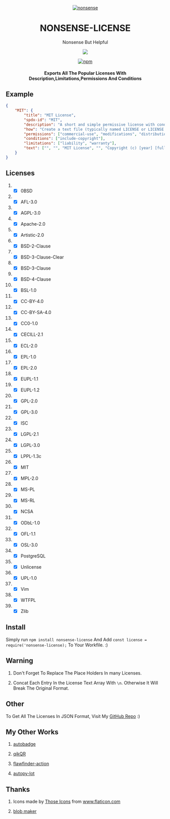 <p align="center"><a href="https://github.com/deep5050/nonsense"><img src="https://i.imgur.com/Ru9Shm6.png" title="nonsense" /></a></p>
<p align="center" ><h1 align="center" >NONSENSE-LICENSE</h1></p>
<p align="center">  Nonsense But Helpful  </p>
<p align="center" ><a href="https://github.com/deep5050/nonsense/actions?query=workflow%3Anpm-publish"><img src="https://img.shields.io/github/workflow/status/deep5050/nonsense/npm-publish?label=npm-publish&logo=github&style=for-the-badge"></a></p>



<p align="center"> <a href="https://www.npmjs.com/package/nonsense-license"><img alt="npm" src="https://img.shields.io/npm/dt/nonsense-license?color=red&label=INSTALL&logo=npm&style=for-the-badge"></a></p>

<p align="center"> <h4 align="center" >Exports All The Popular Licenses With Description,Limitations,Permissions And Conditions</h4></p>


## Example 


```json
{
    "MIT": {
        "title": "MIT License",
        "spdx-id": "MIT",
        "description": "A short and simple permissive license with conditions only requiring preservation of copyright and license notices. Licensed works, modifications, and larger works may be distributed under different terms and without source code.",
        "how": "Create a text file (typically named LICENSE or LICENSE.txt) in the root of your source code and copy the text of the license into the file. Replace [year] with the current year and [fullname] with the name (or names) of the copyright holders.",
        "permissions": ["commercial-use", "modifications", "distribution", "private-use"],
        "conditions": ["include-copyright"],
        "limitations": ["liability", "warranty"],
        "text": ["", "", "MIT License", "", "Copyright (c) [year] [fullname]", "", "Permission is hereby granted, free of charge, to any person obtaining a copy", "of this software and associated documentation files (the \"Software\"), to deal", "in the Software without restriction, including without limitation the rights", "to use, copy, modify, merge, publish, distribute, sublicense, and/or sell", "copies of the Software, and to permit persons to whom the Software is", "furnished to do so, subject to the following conditions:", "", "The above copyright notice and this permission notice shall be included in all", "copies or substantial portions of the Software.", "", "THE SOFTWARE IS PROVIDED \"AS IS\", WITHOUT WARRANTY OF ANY KIND, EXPRESS OR", "IMPLIED, INCLUDING BUT NOT LIMITED TO THE WARRANTIES OF MERCHANTABILITY,", "FITNESS FOR A PARTICULAR PURPOSE AND NONINFRINGEMENT. IN NO EVENT SHALL THE", "AUTHORS OR COPYRIGHT HOLDERS BE LIABLE FOR ANY CLAIM, DAMAGES OR OTHER", "LIABILITY, WHETHER IN AN ACTION OF CONTRACT, TORT OR OTHERWISE, ARISING FROM,", "OUT OF OR IN CONNECTION WITH THE SOFTWARE OR THE USE OR OTHER DEALINGS IN THE", "SOFTWARE."]
    }
}

```
## Licenses
1. - [x] 0BSD
2. - [x] AFL-3.0
3. - [x] AGPL-3.0
4. - [x] Apache-2.0
5. - [x] Artistic-2.0
6. - [x] BSD-2-Clause
7. - [x] BSD-3-Clause-Clear
8. - [x] BSD-3-Clause
9. - [x] BSD-4-Clause
10. - [x] BSL-1.0
11. - [x] CC-BY-4.0
12. - [x] CC-BY-SA-4.0
13. - [x] CC0-1.0
14. - [x] CECILL-2.1
15. - [x] ECL-2.0
16. - [x] EPL-1.0
17. - [x] EPL-2.0
18. - [x] EUPL-1.1
19. - [x] EUPL-1.2
20. - [x] GPL-2.0
21. - [x] GPL-3.0
22. - [x] ISC
23. - [x] LGPL-2.1
24. - [x] LGPL-3.0
25. - [x] LPPL-1.3c
26. - [x] MIT
27. - [x] MPL-2.0
28. - [x] MS-PL
29. - [x] MS-RL
30. - [x] NCSA
31. - [x] ODbL-1.0
32. - [x] OFL-1.1
33. - [x] OSL-3.0
34. - [x] PostgreSQL
35. - [x] Unlicense
36. - [x] UPL-1.0
37. - [x] Vim
38. - [x] WTFPL
39. - [x] Zlib

## Install
Simply run `npm install nonsense-license` And Add `const license = require('nonsense-license);` To Your Workfile. :)

## Warning
1. Don't Forget To Replace The Place Holders In many Licenses.

2. Concat Each Entry In the License Text Array With `\n`. Otherwise It Will Break The Original Format.

## Other
To Get All The Licenses In JSON Format, Visit My [GitHub Repo](https://github.com/deep5050/nonsense) :)

## My Other Works
1. [autobadge](https://www.npmjs.com/package/autobadge)

2. [qikQR](https://github.com/deep5050/qikQR)

3. [flawfinder-action](https://github.com/deep5050/flawfinder-action)

4. [autopy-lot](https://github.com/deep5050/autopy-lot)

## Thanks 
1. Icons made by <a href="https://www.flaticon.com/authors/those-icons" title="Those Icons">Those Icons</a> from <a href="https://www.flaticon.com/" title="Flaticon">www.flaticon.com</a>

2. [blob maker](https://blobmaker.app)

